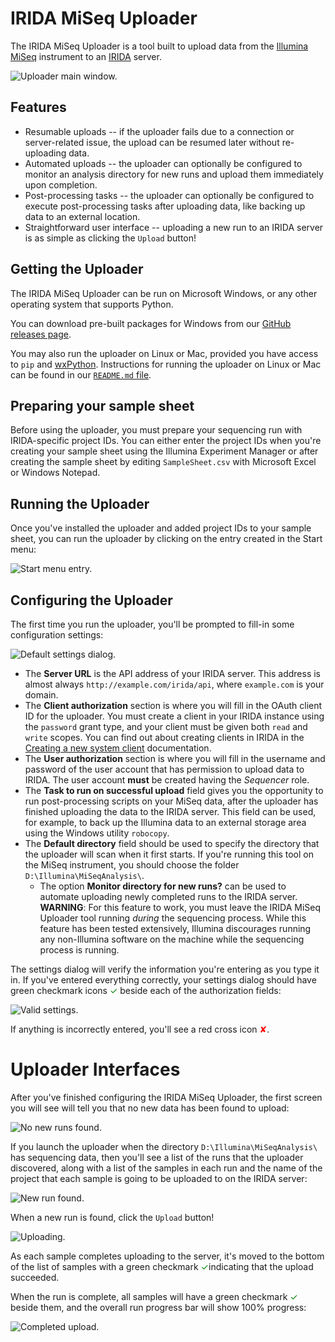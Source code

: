 # IRIDA MiSeq Uploader

The IRIDA MiSeq Uploader is a tool built to upload data from the [Illumina MiSeq](http://www.illumina.com/systems/miseq.html) instrument to an [IRIDA](http://irida.ca) server.

![Uploader main window.](images/uploader-main-window.png)

## Features
* Resumable uploads -- if the uploader fails due to a connection or server-related issue, the upload can be resumed later without re-uploading data.
* Automated uploads -- the uploader can optionally be configured to monitor an analysis directory for new runs and upload them immediately upon completion.
* Post-processing tasks -- the uploader can optionally be configured to execute post-processing tasks after uploading data, like backing up data to an external location.
* Straightforward user interface -- uploading a new run to an IRIDA server is as simple as clicking the `Upload` button!

## Getting the Uploader
The IRIDA MiSeq Uploader can be run on Microsoft Windows, or any other operating system that supports Python.

You can download pre-built packages for Windows from our [GitHub releases page](https://github.com/phac-nml/irida-miseq-uploader/releases/latest).

You may also run the uploader on Linux or Mac, provided you have access to `pip` and [wxPython](https://wxpython.org/). Instructions for running the uploader on Linux or Mac can be found in our [`README.md` file](https://github.com/phac-nml/irida-miseq-uploader/blob/development/README.md).

## Preparing your sample sheet
Before using the uploader, you must prepare your sequencing run with IRIDA-specific project IDs. You can either enter the project IDs when you're creating your sample sheet using the Illumina Experiment Manager or after creating the sample sheet by editing `SampleSheet.csv` with Microsoft Excel or Windows Notepad.

## Running the Uploader
Once you've installed the uploader and added project IDs to your sample sheet, you can run the uploader by clicking on the entry created in the Start menu:

![Start menu entry.](images/start-menu-entry.png)

## Configuring the Uploader

The first time you run the uploader, you'll be prompted to fill-in some configuration settings:

![Default settings dialog.](images/default-settings-dialog.png)

* The **Server URL** is the API address of your IRIDA server. This address is almost always `http://example.com/irida/api`, where `example.com` is your domain.
* The **Client authorization** section is where you will fill in the OAuth client ID for the uploader. You must create a client in your IRIDA instance using the `password` grant type, and your client must be given both `read` and `write` scopes. You can find out about creating clients in IRIDA in the [Creating a new system client](http://irida.corefacility.ca/documentation/user/administrator/#creating-a-new-system-client) documentation.
* The **User authorization** section is where you will fill in the username and password of the user account that has permission to upload data to IRIDA. The user account **must** be created having the *Sequencer* role.
* The **Task to run on successful upload** field gives you the opportunity to run post-processing scripts on your MiSeq data, after the uploader has finished uploading the data to the IRIDA server. This field can be used, for example, to back up the Illumina data to an external storage area using the Windows utility `robocopy`.
* The **Default directory** field should be used to specify the directory that the uploader will scan when it first starts. If you're running this tool on the MiSeq instrument, you should choose the folder `D:\Illumina\MiSeqAnalysis\`.
    * The option **Monitor directory for new runs?** can be used to automate uploading newly completed runs to the IRIDA server. **WARNING**: For this feature to work, you must leave the IRIDA MiSeq Uploader tool running *during* the sequencing process. While this feature has been tested extensively, Illumina discourages running any non-Illumina software on the machine while the sequencing process is running.

The settings dialog will verify the information you're entering as you type it in. If you've entered everything correctly, your settings dialog should have green checkmark icons <span style='color: green'>✓</span> beside each of the authorization fields:

![Valid settings.](images/valid-settings.png)

If anything is incorrectly entered, you'll see a red cross icon <span style='color: red'>✘</span>.

# Uploader Interfaces
After you've finished configuring the IRIDA MiSeq Uploader, the first screen you will see will tell you that no new data has been found to upload:

![No new runs found.](images/no-new-runs-found.png)

If you launch the uploader when the directory `D:\Illumina\MiSeqAnalysis\` has sequencing data, then you'll see a list of the runs that the uploader discovered, along with a list of the samples in each run and the name of the project that each sample is going to be uploaded to on the IRIDA server:

![New run found.](images/new-run-found.png)

When a new run is found, click the `Upload` button!

![Uploading.](images/uploading.png)

As each sample completes uploading to the server, it's moved to the bottom of the list of samples with a green checkmark <span style='color: green'>✓</span>indicating that the upload succeeded.

When the run is complete, all samples will have a green checkmark <span style='color: green'>✓</span> beside them, and the overall run progress bar will show 100% progress:

![Completed upload.](images/completed-upload.png)
